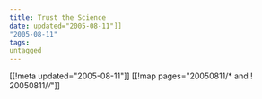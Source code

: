 ```yaml
---
title: Trust the Science
date: updated="2005-08-11"]]
"2005-08-11"
tags:
untagged
---
```

[[!meta updated="2005-08-11"]]
[[!map pages="20050811/* and ! 20050811/*/*"]]
